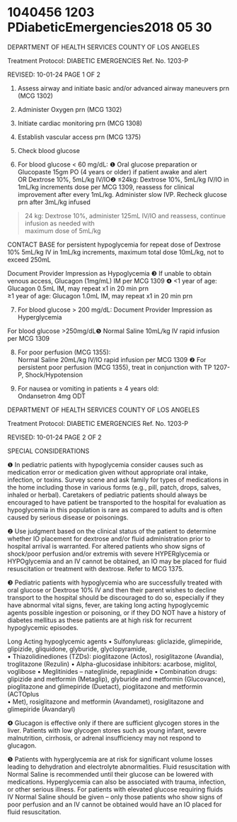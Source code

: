 # 1040456 1203 PDiabeticEmergencies2018 05 30

DEPARTMENT OF HEALTH SERVICES 
COUNTY OF LOS ANGELES 
 
Treatment Protocol: DIABETIC EMERGENCIES Ref. No. 1203-P 
 
 
 
 
 
 
REVISED: 10-01-24 PAGE 1 OF 2 
 
1. Assess airway and initiate basic and/or advanced airway maneuvers prn (MCG 1302) 
 
2. Administer Oxygen prn (MCG 1302) 
 
3. Initiate cardiac monitoring prn (MCG 1308) 
 
4. Establish vascular access prn (MCG 1375) 
 
5. Check blood glucose  
 
6. For blood glucose < 60 mg/dL: ❶ 
Oral glucose preparation or Glucopaste 15gm PO (4 years or older) if patient awake and alert  
OR 
Dextrose 10%, 5mL/kg IV/IO❷ 
≤24kg: Dextrose 10%, 5mL/kg IV/IO in 1mL/kg increments dose per MCG 1309, reassess for 
clinical improvement after every 1mL/kg. Administer slow IVP. Recheck glucose prn after 
3mL/kg infused 
>24 kg: Dextrose 10%, administer 125mL IV/IO and reassess, continue infusion as needed with  
maximum dose of 5mL/kg 
 
CONTACT BASE for persistent hypoglycemia for repeat dose of Dextrose 10% 5mL/kg IV in 
1mL/kg increments, maximum total dose 10mL/kg, not to exceed 250mL 
 
Document Provider Impression as Hypoglycemia  ❸ 
If unable to obtain venous access, Glucagon (1mg/mL) IM per MCG 1309 ❹ 
<1 year of age: Glucagon 0.5mL IM, may repeat x1 in 20 min prn  
≥1 year of age: Glucagon 1.0mL IM, may repeat x1 in 20 min prn 
 
7. For blood glucose > 200 mg/dL: 
Document Provider Impression as Hyperglycemia  
 
For blood glucose >250mg/dL❺ 
Normal Saline 10mL/kg IV rapid infusion per MCG 1309 
 
8. For poor perfusion (MCG 1355):  
Normal Saline 20mL/kg IV/IO rapid infusion per MCG 1309 ❷ 
For persistent poor perfusion (MCG 1355), treat in conjunction with TP 1207-P, 
Shock/Hypotension 
 
9. For nausea or vomiting in patients ≥ 4 years old:  
Ondansetron 4mg ODT  
 
 
  

DEPARTMENT OF HEALTH SERVICES 
COUNTY OF LOS ANGELES 
 
Treatment Protocol: DIABETIC EMERGENCIES Ref. No. 1203-P 
 
 
 
 
 
 
REVISED: 10-01-24 PAGE 2 OF 2 
 
SPECIAL CONSIDERATIONS 
 
❶ In pediatric patients with hypoglycemia consider causes such as medication error or medication given 
without appropriate oral intake, infection, or toxins. Survey scene and ask family for types of 
medications in the home including those in various forms (e.g., pill, patch, drops, salves, inhaled or 
herbal). Caretakers of pediatric patients should always be encouraged to have patient be transported 
to the hospital for evaluation as hypoglycemia in this population is rare as compared to adults and is 
often caused by serious disease or poisonings.  
   
❷    Use judgment based on the clinical status of the patient to determine whether IO placement for 
dextrose and/or fluid administration prior to hospital arrival is warranted.  For altered patients who 
show signs of shock/poor perfusion and/or extremis with severe HYPERglycemia or HYPOglycemia 
and an IV cannot be obtained, an IO may be placed for fluid resuscitation or treatment with dextrose. 
Refer to MCG 1375.    
 
❸    Pediatric patients with hypoglycemia who are successfully treated with oral glucose or Dextrose 10% 
IV and then their parent wishes to decline transport to the hospital should be discouraged to do so, 
especially if they have abnormal vital signs, fever, are taking long acting hypoglycemic agents 
possible ingestion or poisoning, or if they DO NOT have a history of diabetes mellitus as these 
patients are at high risk for recurrent hypoglycemic episodes.  
 
Long Acting hypoglycemic agents 
• Sulfonylureas: gliclazide, glimepiride, glipizide, gliquidone, glyburide, glyclopyramide,  
• Thiazolidinediones (TZDs): pioglitazone (Actos), rosiglitazone (Avandia), troglitazone 
(Rezulin) 
• Alpha-glucosidase inhibitors: acarbose, miglitol, voglibose 
• Meglitinides – nateglinide, repaglinide 
• Combination drugs: glipizide and metformin (Metaglip), glyburide and metformin 
(Glucovance), pioglitazone and glimepiride (Duetact), pioglitazone and metformin (ACTOplus  
• Met), rosiglitazone and metformin (Avandamet), rosiglitazone and glimepiride (Avandaryl) 
   
❹    Glucagon is effective only if there are sufficient glycogen stores in the liver. Patients with low 
glycogen stores such as young infant, severe malnutrition, cirrhosis, or adrenal insufficiency may not 
respond to glucagon.  
 
❺      Patients with hyperglycemia are at risk for significant volume losses leading to dehydration and 
electrolyte abnormalities. Fluid resuscitation with Normal Saline is recommended until their glucose 
can be lowered with medications. Hyperglycemia can also be associated with trauma, infection, or 
other serious illness. For patients with elevated glucose requiring fluids IV Normal Saline should be 
given – only those patients who show signs of poor perfusion and an IV cannot be obtained would 
have an IO placed for fluid resuscitation.
